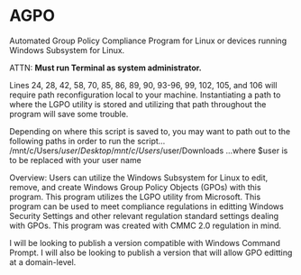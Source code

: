 # AGPO
Automated Group Policy Compliance Program for Linux or devices running Windows Subsystem for Linux.

ATTN: **Must run Terminal as system administrator.**

Lines 24, 28, 42, 58, 70, 85, 86, 89, 90, 93-96, 99, 102, 105, and 106 will require path reconfiguration local to your machine. Instantiating a path to where the LGPO utility is stored and utilizing that path throughout the program will save some trouble. 

Depending on where this script is saved to, you may want to path out to the following paths in order to run the script...
/mnt/c/Users/$user/Desktop
/mnt/c/Users/$user/Downloads
...where $user is to be replaced with your user name

Overview: Users can utilize the Windows Subsystem for Linux to edit, remove, and create Windows Group Policy Objects (GPOs) with this program. This program utilizes the LGPO utility from Microsoft. This program can be used to meet compliance regulations in editting Windows Security Settings and other relevant regulation standard settings dealing with GPOs. This program was created with CMMC 2.0 regulation in mind. 

I will be looking to publish a version compatible with Windows Command Prompt.
I will also be looking to publish a version that will allow GPO editting at a domain-level.
